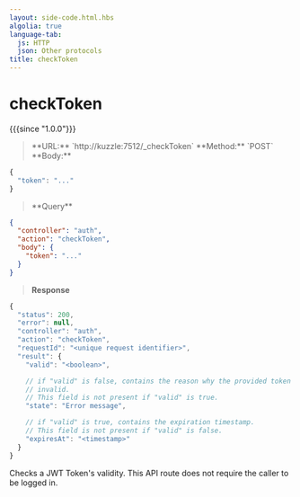 ```yaml
---
layout: side-code.html.hbs
algolia: true
language-tab:
  js: HTTP
  json: Other protocols
title: checkToken
---
```


# checkToken

{{{since "1.0.0"}}}

<blockquote class="js">
<p>
  **URL:** `http://kuzzle:7512/_checkToken`  
  **Method:** `POST`  
  **Body:**  
</p>
</blockquote>


```js
{
  "token": "..."
}
```

<blockquote class="json">
<p>
  **Query**
</p>
</blockquote>

```json
{
  "controller": "auth",
  "action": "checkToken",
  "body": {
    "token": "..."
  }
}
```

>**Response**

```javascript
{
  "status": 200,
  "error": null,
  "controller": "auth",
  "action": "checkToken",
  "requestId": "<unique request identifier>",
  "result": {
    "valid": "<boolean>",

    // if "valid" is false, contains the reason why the provided token is
    // invalid.
    // This field is not present if "valid" is true.
    "state": "Error message",

    // if "valid" is true, contains the expiration timestamp.
    // This field is not present if "valid" is false.
    "expiresAt": "<timestamp>"
  }
}
```

Checks a JWT Token's validity.
This API route does not require the caller to be logged in.
